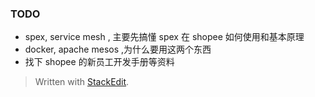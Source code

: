 ### TODO
* spex, service mesh , 主要先搞懂 spex 在 shopee 如何使用和基本原理
* docker, apache mesos ,为什么要用这两个东西
* 找下 shopee 的新员工开发手册等资料


> Written with [StackEdit](https://stackedit.io/).
<!--stackedit_data:
eyJoaXN0b3J5IjpbLTEzNTg1MTc3MzRdfQ==
-->